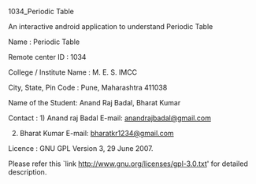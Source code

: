 1034_Periodic Table

An interactive android application to understand Periodic Table

Name : Periodic Table

Remote center ID : 1034

College / Institute Name : M. E. S. IMCC

City, State, Pin Code : Pune, Maharashtra 411038

Name of the Student: Anand Raj Badal, Bharat Kumar

Contact : 1) Anand raj Badal E-mail: anandrajbadal@gmail.com

2) Bharat Kumar E-mail: bharatkr1234@gmail.com

Licence : GNU GPL Version 3, 29 June 2007.

Please refer this `link http://www.gnu.org/licenses/gpl-3.0.txt' for detailed description.
